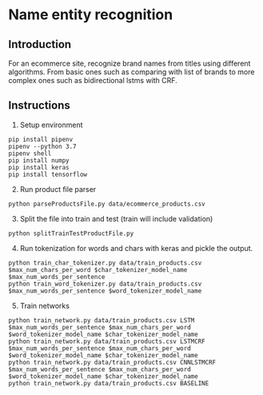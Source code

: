 # Name entity recognition

## Introduction

For an ecommerce site, recognize brand names from titles using different algorithms. From basic ones such as comparing with list of brands to more complex ones such as bidirectional lstms with CRF.

## Instructions

1. Setup environment
```
pip install pipenv
pipenv --python 3.7
pipenv shell
pip install numpy
pip install keras
pip install tensorflow

```
2. Run product file parser
```
python parseProductsFile.py data/ecommerce_products.csv

```
3. Split the file into train and test (train will include validation)

```
python splitTrainTestProductFile.py

```
4. Run tokenization for words and chars with keras and pickle the output.
```
python train_char_tokenizer.py data/train_products.csv $max_num_chars_per_word $char_tokenizer_model_name $max_num_words_per_sentence
python train_word_tokenizer.py data/train_products.csv $max_num_words_per_sentence $word_tokenizer_model_name

```

5. Train networks
```
python train_network.py data/train_products.csv LSTM $max_num_words_per_sentence $max_num_chars_per_word $word_tokenizer_model_name $char_tokenizer_model_name
python train_network.py data/train_products.csv LSTMCRF $max_num_words_per_sentence $max_num_chars_per_word $word_tokenizer_model_name $char_tokenizer_model_name
python train_network.py data/train_products.csv CNNLSTMCRF $max_num_words_per_sentence $max_num_chars_per_word $word_tokenizer_model_name $char_tokenizer_model_name
python train_network.py data/train_products.csv BASELINE
```
